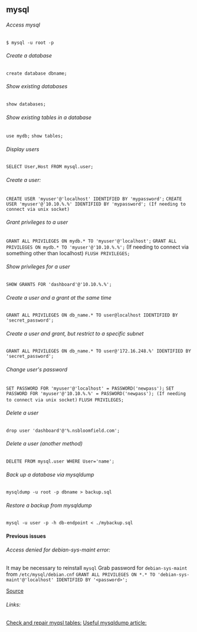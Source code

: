 ## mysql

###### Access mysql
  `$ mysql -u root -p`

###### Create a database
  `create database dbname;`

###### Show existing databases
  `show databases;`

###### Show existing tables in a database
  `use mydb;`
  `show tables;`

###### Display users
  `SELECT User,Host FROM mysql.user;`

###### Create a user:
  `CREATE USER 'myuser'@'localhost' IDENTIFIED BY 'mypassword';`
  `CREATE USER 'myuser'@'10.10.%.%' IDENTIFIED BY 'mypassword'; (If needing to connect via unix socket)`

###### Grant privileges to a user
  `GRANT ALL PRIVILEGES ON mydb.* TO 'myuser'@'localhost';`
  `GRANT ALL PRIVILEGES ON mydb.* TO 'myuser'@'10.10.%.%';` (If needing to connect via something other than localhost)
  `FLUSH PRIVILEGES;`

###### Show privileges for a user
  `SHOW GRANTS FOR 'dashboard'@'10.10.%.%';`

###### Create a user and a grant at the same time
  `GRANT ALL PRIVILEGES ON db_name.* TO user@localhost IDENTIFIED BY 'secret_password';`

###### Create a user and grant, but restrict to a specific subnet
  `GRANT ALL PRIVILEGES ON db_name.* TO user@'172.16.248.%' IDENTIFIED BY 'secret_password';`

###### Change user's password
  `SET PASSWORD FOR 'myuser'@'localhost' = PASSWORD('newpass');`
  `SET PASSWORD FOR 'myuser'@'10.10.%.%' = PASSWORD('newpass'); (If needing to connect via unix socket)`
  `FLUSH PRIVILEGES;`

###### Delete a user
  `drop user 'dashboard'@'%.nsbloomfield.com';`

###### Delete a user (another method)
  `DELETE FROM mysql.user WHERE User='name';`

###### Back up a database via mysqldump
  `mysqldump -u root -p dbname > backup.sql`

###### Restore a backup from mysqldump
  `mysql -u user -p -h db-endpoint < ./mybackup.sql`

#### Previous issues
###### Access denied for debian-sys-maint error:
  It may be necessary to reinstall `mysql`
  Grab password for `debian-sys-maint` from `/etc/mysql/debian.cnf`
  `GRANT ALL PRIVILEGES ON *.* TO 'debian-sys-maint'@'localhost' IDENTIFIED BY '<password>';`

[Source](http://stackoverflow.com/questions/11644300/access-denied-for-user-debian-sys-maint)

###### Links:
[Check and repair myqsl tables:](http://www.thegeekstuff.com/2011/12/mysqlcheck/)
[Useful mysqldump article:](http://webcheatsheet.com/sql/mysql_backup_restore.php)
